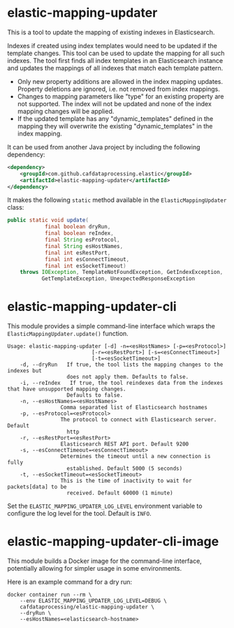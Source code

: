 # elastic-mapping-updater

This is a tool to update the mapping of existing indexes in Elasticsearch.

Indexes if created using index templates would need to be updated if the template changes. This tool can be used to update the mapping for all such indexes.
The tool first finds all index templates in an Elasticsearch instance and updates the mappings of all indexes that match each template pattern.

- Only new property additions are allowed in the index mapping updates. Property deletions are ignored, i.e. not removed from index mappings.
- Changes to mapping parameters like "type" for an existing property are not supported. The index will not be updated and none of the index mapping changes will be applied. 
- If the updated template has any "dynamic_templates" defined in the mapping they will overwrite the existing "dynamic_templates" in the index mapping.

It can be used from another Java project by including the following dependency:

```xml
<dependency>
    <groupId>com.github.cafdataprocessing.elastic</groupId>
    <artifactId>elastic-mapping-updater</artifactId>
</dependency>
```

It makes the following `static` method available in the `ElasticMappingUpdater` class:

```java
public static void update(
            final boolean dryRun,
            final boolean reIndex,
            final String esProtocol,
            final String esHostNames,
            final int esRestPort,
            final int esConnectTimeout,
            final int esSocketTimeout)
    throws IOException, TemplateNotFoundException, GetIndexException,
           GetTemplateException, UnexpectedResponseException
```

# elastic-mapping-updater-cli
This module provides a simple command-line interface which wraps the `ElasticMappingUpdater.update()` function.

    Usage: elastic-mapping-updater [-d] -n=<esHostNames> [-p=<esProtocol>]
                               [-r=<esRestPort>] [-s=<esConnectTimeout>]
                               [-t=<esSocketTimeout>]
        -d, --dryRun   If true, the tool lists the mapping changes to the indexes but
                       does not apply them. Defaults to false.
        -i, --reIndex   If true, the tool reindexes data from the indexes that have unsupported mapping changes.
                       Defaults to false.
        -n, --esHostNames=<esHostNames>
                     Comma separated list of Elasticsearch hostnames
        -p, --esProtocol=<esProtocol>
                     The protocol to connect with Elasticsearch server.  Default
                       http
        -r, --esRestPort=<esRestPort>
                     Elasticsearch REST API port. Default 9200
        -s, --esConnectTimeout=<esConnectTimeout>
                     Determines the timeout until a new connection is fully
                       established. Default 5000 (5 seconds)
        -t, --esSocketTimeout=<esSocketTimeout>
                     This is the time of inactivity to wait for packets[data] to be
                       received. Default 60000 (1 minute)

Set the `ELASTIC_MAPPING_UPDATER_LOG_LEVEL` environment variable to configure the log level for the tool. Default is `INFO`.

# elastic-mapping-updater-cli-image
This module builds a Docker image for the command-line interface, potentially allowing for simpler usage in some environments.

Here is an example command for a dry run:

```
docker container run --rm \
    --env ELASTIC_MAPPING_UPDATER_LOG_LEVEL=DEBUG \
    cafdataprocessing/elastic-mapping-updater \
    --dryRun \
    --esHostNames=<elasticsearch-hostname>
```
